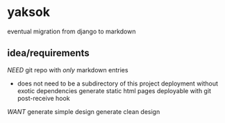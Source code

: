 yaksok
======

eventual migration from django to markdown

idea/requirements
-----------------

*NEED*
git repo with _only_ markdown entries
* does not need to be a subdirectory of this project
deployment without exotic dependencies
generate static html pages
deployable with git post-receive hook


*WANT*
generate simple design
generate clean design


